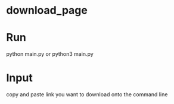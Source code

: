# download_page
# Run
python main.py or python3 main.py

# Input
copy and paste link you want to download onto the command line